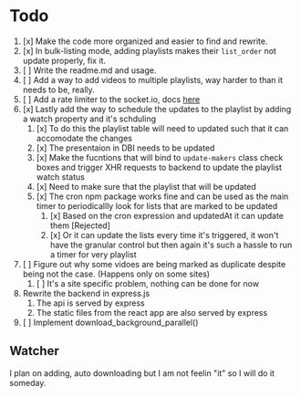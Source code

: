 # Todo

1. [x] Make the code more organized and easier to find and rewrite.
2. [x] In bulk-listing mode, adding playlists makes their `list_order` not update properly, fix it.
3. [ ] Write the readme.md and usage.
4. [ ] Add a way to add videos to multiple playlists, way harder to than it needs to be, really.
5. [ ] Add a rate limiter to the socket.io, docs [here](https:github.com/animir/node-rate-limiter-flexible/wiki/Overall-example#websocket-single-connection-prevent-flooding)
6. [x] Lastly add the way to schedule the updates to the playlist by adding a watch property and it's schduling
   1. [x] To do this the playlist table will need to updated such that it can accomodate the changes
   2. [x] The presentaion in DBI needs to be updated
   3. [x] Make the fucntions that will bind to `update-makers` class check boxes and trigger XHR requests to backend to update the playlist watch status
   4. [x] Need to make sure that the playlist that will be updated
   5. [x] The cron npm package works fine and can be used as the main timer to periodicallly look for lists that are marked to be updated
      1. [x] Based on the cron expression and updatedAt it can update them [Rejected]
      2. [x] Or it can update the lists every time it's triggered, it won't have the granular control but then again it's such a hassle to run a timer for very playlist
7. [ ] Figure out why some vidoes are being marked as duplicate despite being not the case. (Happens only on some sites)
   1. [ ] It's a site specific problem, nothing can be done for now
8. Rewrite the backend in express.js
   1. The api is served by express 
   2. The static files from the react app are also served by express
9.  [ ] Implement download_background_parallel()

## Watcher

I plan on adding, auto downloading but I am not feelin "it" so I will do it someday.
